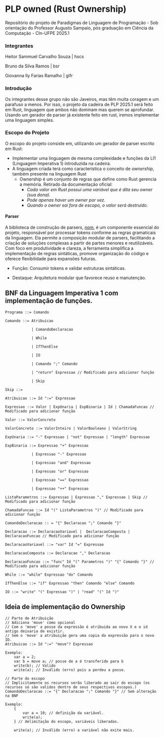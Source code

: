 # PLP owned (Rust Ownership)

Repositório do projeto de Paradigmas de Linguagem de Programação - Sob orientação do Professor Augusto Sampaio, pós graduação em Ciência da Computação - CIn-UFPE 2025.1

### Integrantes

Heitor Sammuel Carvalho Souza | hscs

Bruno da Silva Ramos | bsr

Giovanna Ily Farias Ramalho | gifr

### Introdução

Os integrantes desse grupo não são Javeiros, mas têm muita coragem e um parafuso a menos. Por isso, o projeto da cadeira de PLP 2025.1 será feito em Rust, linguagem que ambos não dominam mas querem se aprofundar. Usando um gerador de parser já existente feito em rust, iremos implementar uma linguagem simples.

### Escopo do Projeto

O escopo do projeto consiste em, utilizando um gerador de parser escrito em Rust:

- Implementar uma linguagem de mesma complexidade e funções da LI1 (Linguagem Imperativa 1) introduzida na cadeira.
- A linguagem criada terá como característica o conceito de _ownership_, também presente na linguagem Rust
  - Ownership é um conjunto de regras que define como Rust gerencia a memória. Retirado da documentação oficial:
    - _Cada valor em Rust possui uma variável que é dita seu owner (sua dona)._
    - _Pode apenas haver um owner por vez._
    - _Quando o owner sai fora de escopo, o valor será destruído._

#### Parser

A biblioteca de construção de parsers, [nom](https://docs.rs/nom/latest/nom/), é um componente essencial do projeto, responsável por processar tokens conforme as regras gramaticais da linguagem. Ela permite a composição modular de parsers, facilitando a criação de soluções complexas a partir de partes menores e reutilizáveis. Com foco em produtividade e clareza, a ferramenta simplifica a implementação de regras sintáticas, promove organização do código e oferece flexibilidade para expansões futuras.

- Função: Consumir tokens e validar estruturas sintáticas.

- Destaque: Arquitetura modular que favorece reuso e manutenção.

## BNF da Linguagem Imperativa 1 com implementação de funções.

```
Programa ::= Comando

Comando ::= Atribuicao

            | ComandoDeclaracao

            | While

            | IfThenElse

            | IO

            | Comando ";" Comando

            | "return" Expressao // Modificado para adicionar função

            | Skip

Skip ::=

Atribuicao ::= Id ":=" Expressao

Expressao ::= Valor | ExpUnaria | ExpBinaria | Id | ChamadaFuncao // Modificado para adicionar função

Valor ::= ValorConcreto

ValorConcreto ::= ValorInteiro | ValorBooleano | ValorString

ExpUnaria ::= "-" Expressao | "not" Expressao | "length" Expressao

ExpBinaria ::= Expressao "+" Expressao

            | Expressao "-" Expressao

            | Expressao "and" Expressao

            | Expressao "or" Expressao

            | Expressao "==" Expressao

            | Expressao "++" Expressao

ListaParametros ::= Expressao | Expressao "," Expressao | Skip // Modificado para adicionar função

ChamadaFuncao ::= Id "(" ListaParametros ")" // Modificado para adicionar função

ComandoDeclaracao :: = "{" Declaracao ";" Comando "}"

Declaracao ::= DeclaracaoVariavel |  DeclaracaoComposta | DeclaracaoFuncao // Modificado para adicionar função

DeclaracaoVariavel ::= "var" Id "=" Expressao

DeclaracaoComposta ::= Declaracao "," Declaracao

DeclaracaoFuncao ::= "func" Id "(" Parametros ")" "{" Comando "}" // Modificado para adicionar função

While ::= "while" Expressao "do" Comando

IfThenElse ::= "if" Expressao "then" Comando "else" Comando

IO ::= "write" "(" Expressao ")" | "read" "(" Id ")"
```

## Ideia de implementação do Ownership

```
// Parte de Atribuição
// Adiciona 'move' como opcional
// Com o 'move' a posse da expressão é atribuida ao novo X e o id antigo deixaria de existir.
// Sem o 'move' a atribuição gera uma copia da expressão para o novo ID.
Atribuicao ::= Id ":=" "move"? Expressao

Exemplo:
    var a = 2;
    var b = move a; // posse de a é transferido para b
    write(b); // Valido
    write(a); // Inválido (erro) pois a perdeu a posse.

// Parte do escopo
// Implicitamente os recursos serão liberado ao sair do escopo (os recursos só são validos dentro de seus respectivos escopos.)
ComandoDeclaracao ::= "{" Declaracao ";" Comando "}" // Sem alteração na BNF

Exemplo:
    {
        var a = 10; // definição da variável.
        write(a);
    } // delimitação do escopo, variáveis liberadas.

    write(a); // Inválido (erro) a variável não exite mais.
```
